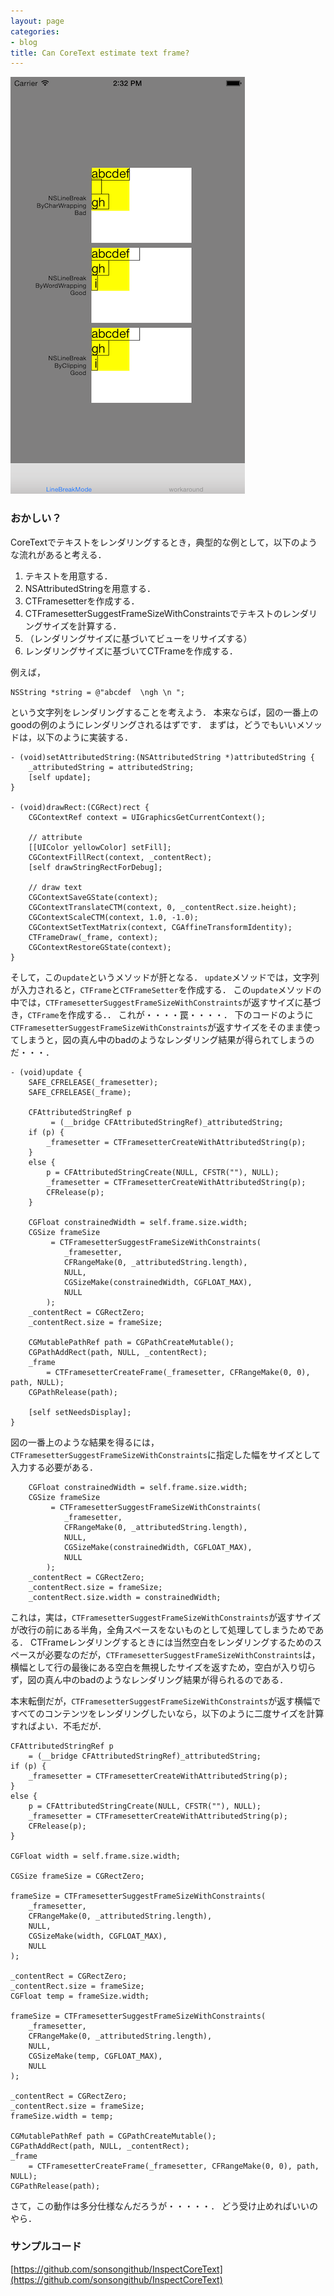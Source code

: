 ```yaml
---
layout: page
categories:
- blog
title: Can CoreText estimate text frame? 
---
```


![image](https://raw.githubusercontent.com/sonsongithub/InspectCoreText/master/sample.png)

### おかしい？

CoreTextでテキストをレンダリングするとき，典型的な例として，以下のような流れがあると考える．

1. テキストを用意する．
2. NSAttributedStringを用意する．
3. CTFramesetterを作成する．
4. CTFramesetterSuggestFrameSizeWithConstraintsでテキストのレンダリングサイズを計算する．
5. （レンダリングサイズに基づいてビューをリサイズする）
6. レンダリングサイズに基づいてCTFrameを作成する．

例えば，

    NSString *string = @"abcdef  \ngh \n ";
    
という文字列をレンダリングすることを考えよう．
本来ならば，図の一番上のgoodの例のようにレンダリングされるはずです．
まずは，どうでもいいメソッドは，以下のように実装する．

    - (void)setAttributedString:(NSAttributedString *)attributedString {
        _attributedString = attributedString;
        [self update];
    }
    
    - (void)drawRect:(CGRect)rect {
        CGContextRef context = UIGraphicsGetCurrentContext();
        
        // attribute
        [[UIColor yellowColor] setFill];
        CGContextFillRect(context, _contentRect);
        [self drawStringRectForDebug];
        
        // draw text
        CGContextSaveGState(context);
        CGContextTranslateCTM(context, 0, _contentRect.size.height);
        CGContextScaleCTM(context, 1.0, -1.0);
        CGContextSetTextMatrix(context, CGAffineTransformIdentity);
        CTFrameDraw(_frame, context);
        CGContextRestoreGState(context);
    }

そして，この````update````というメソッドが肝となる．
````update````メソッドでは，文字列が入力されると，````CTFrame````と````CTFrameSetter````を作成する．
この````update````メソッドの中では，````CTFramesetterSuggestFrameSizeWithConstraints````が返すサイズに基づき，````CTFrame````を作成する．．
これが・・・・罠・・・・．
下のコードのように````CTFramesetterSuggestFrameSizeWithConstraints````が返すサイズをそのまま使ってしまうと，図の真ん中のbadのようなレンダリング結果が得られてしまうのだ・・・．

    - (void)update {
        SAFE_CFRELEASE(_framesetter);
        SAFE_CFRELEASE(_frame);
        
        CFAttributedStringRef p
             = (__bridge CFAttributedStringRef)_attributedString;
        if (p) {
            _framesetter = CTFramesetterCreateWithAttributedString(p);
        }
        else {
            p = CFAttributedStringCreate(NULL, CFSTR(""), NULL);
            _framesetter = CTFramesetterCreateWithAttributedString(p);
            CFRelease(p);
        }
        
        CGFloat constrainedWidth = self.frame.size.width;
        CGSize frameSize
             = CTFramesetterSuggestFrameSizeWithConstraints(
                _framesetter,
                CFRangeMake(0, _attributedString.length),
                NULL,
                CGSizeMake(constrainedWidth, CGFLOAT_MAX),
                NULL
            );
        _contentRect = CGRectZero;
        _contentRect.size = frameSize;
        
        CGMutablePathRef path = CGPathCreateMutable();
        CGPathAddRect(path, NULL, _contentRect);
        _frame
            = CTFramesetterCreateFrame(_framesetter, CFRangeMake(0, 0), path, NULL);
        CGPathRelease(path);
        
        [self setNeedsDisplay];
    }

図の一番上のような結果を得るには，````CTFramesetterSuggestFrameSizeWithConstraints````に指定した幅をサイズとして入力する必要がある．

        CGFloat constrainedWidth = self.frame.size.width;
        CGSize frameSize
             = CTFramesetterSuggestFrameSizeWithConstraints(
                _framesetter,
                CFRangeMake(0, _attributedString.length),
                NULL,
                CGSizeMake(constrainedWidth, CGFLOAT_MAX),
                NULL
            );
        _contentRect = CGRectZero;
        _contentRect.size = frameSize;
        _contentRect.size.width = constrainedWidth;

これは，実は，````CTFramesetterSuggestFrameSizeWithConstraints````が返すサイズが改行の前にある半角，全角スペースをないものとして処理してしまうためである．
CTFrameレンダリングするときには当然空白をレンダリングするためのスペースが必要なのだが，````CTFramesetterSuggestFrameSizeWithConstraints````は，横幅として行の最後にある空白を無視したサイズを返すため，空白が入り切らず，図の真ん中のbadのようなレンダリング結果が得られるのである．

本末転倒だが，````CTFramesetterSuggestFrameSizeWithConstraints````が返す横幅ですべてのコンテンツをレンダリングしたいなら，以下のように二度サイズを計算すればよい．不毛だが．

    CFAttributedStringRef p
        = (__bridge CFAttributedStringRef)_attributedString;
    if (p) {
        _framesetter = CTFramesetterCreateWithAttributedString(p);
    }
    else {
        p = CFAttributedStringCreate(NULL, CFSTR(""), NULL);
        _framesetter = CTFramesetterCreateWithAttributedString(p);
        CFRelease(p);
    }
    
    CGFloat width = self.frame.size.width;
    
    CGSize frameSize = CGRectZero;

    frameSize = CTFramesetterSuggestFrameSizeWithConstraints(
        _framesetter,
        CFRangeMake(0, _attributedString.length),
        NULL,
        CGSizeMake(width, CGFLOAT_MAX),
        NULL
    );
    
    _contentRect = CGRectZero;
    _contentRect.size = frameSize;
    CGFloat temp = frameSize.width;
    
    frameSize = CTFramesetterSuggestFrameSizeWithConstraints(
        _framesetter,
        CFRangeMake(0, _attributedString.length),
        NULL,
        CGSizeMake(temp, CGFLOAT_MAX),
        NULL
    );
    
    _contentRect = CGRectZero;
    _contentRect.size = frameSize;
    frameSize.width = temp;
    
    CGMutablePathRef path = CGPathCreateMutable();
    CGPathAddRect(path, NULL, _contentRect);
    _frame
        = CTFramesetterCreateFrame(_framesetter, CFRangeMake(0, 0), path, NULL);
    CGPathRelease(path);
    
さて，この動作は多分仕様なんだろうが・・・・・．
どう受け止めればいいのやら．

### サンプルコード

[https://github.com/sonsongithub/InspectCoreText](https://github.com/sonsongithub/InspectCoreText)